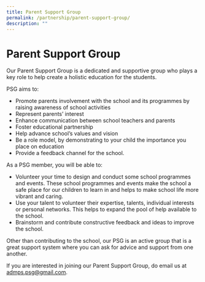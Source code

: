 ```yaml
---
title: Parent Support Group
permalink: /partnership/parent-support-group/
description: ""
---
```


# Parent Support Group

Our Parent Support Group is a dedicated and supportive group who plays a key role to help create a holistic education for the students.

PSG aims to:

- Promote parents involvement with the school and its programmes by raising awareness of school activities
- Represent parents’ interest
- Enhance communication between school teachers and parents
- Foster educational partnership
- Help advance school’s values and vision
- Be a role model, by demonstrating to your child the importance you place on education
- Provide a feedback channel for the school.

As a PSG member, you will be able to:

- Volunteer your time to design and conduct some school programmes and events. These school programmes and events make the school a safe place for our children to learn in and helps to make school life more vibrant and caring.
- Use your talent to volunteer their expertise, talents, individual interests or personal networks. This helps to expand the pool of help available to the school.
- Brainstorm and contribute constructive feedback and ideas to improve the school.

Other than contributing to the school, our PSG is an active group that is a great support system where you can ask for advice and support from one another.

If you are interested in joining our Parent Support Group, do email us at admps.psg@gmail.com.

